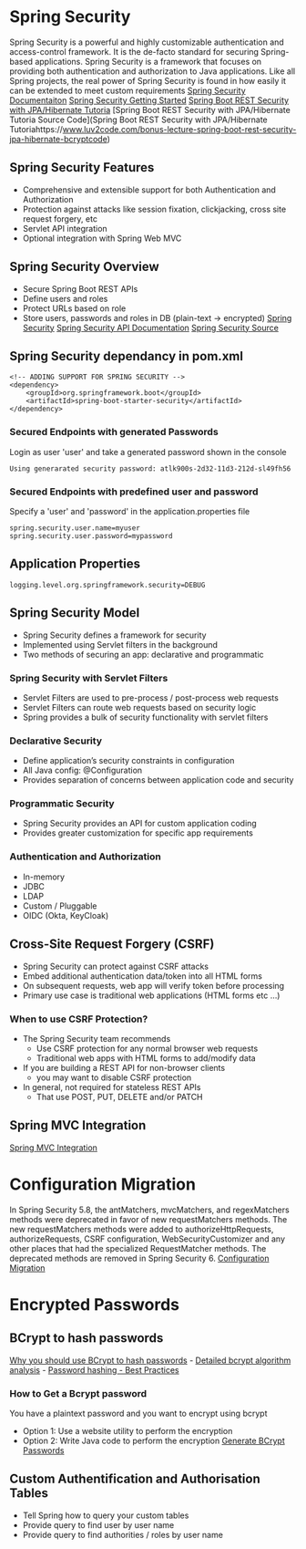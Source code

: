 # Spring Security
Spring Security is a powerful and highly customizable authentication and access-control framework. It is the de-facto standard for securing Spring-based applications.
Spring Security is a framework that focuses on providing both authentication and authorization to Java applications. Like all Spring projects, the real power of Spring Security is found in how easily it can be extended to meet custom requirements
[Spring Security Documentaiton](https://spring.io/projects/spring-security)
[Spring Security Getting Started](https://docs.spring.io/spring-security/reference/servlet/getting-started.html)
[Spring Boot REST Security with JPA/Hibernate Tutoria](https://www.luv2code.com/bonus-lecture-spring-boot-rest-security-jpa-hibernate-bcrypt-pdf)
[Spring Boot REST Security with JPA/Hibernate Tutoria Source Code](Spring Boot REST Security with JPA/Hibernate Tutoriahttps://www.luv2code.com/bonus-lecture-spring-boot-rest-security-jpa-hibernate-bcryptcode)

## Spring Security Features
- Comprehensive and extensible support for both Authentication and Authorization
- Protection against attacks like session fixation, clickjacking, cross site request forgery, etc
- Servlet API integration
- Optional integration with Spring Web MVC

## Spring Security Overview
- Secure Spring Boot REST APIs
- Define users and roles
- Protect URLs based on role
- Store users, passwords and roles in DB (plain-text -> encrypted)
[Spring Security](https://docs.spring.io/spring-security/reference/)
[Spring Security API Documentation](https://docs.spring.io/spring-security/site/docs/current/api/org/springframework/security/)
[Spring Security Source](https://github.com/spring-projects/spring-security/tree/main/config/src/main/java/org/springframework/security)

## Spring Security dependancy in pom.xml
```
<!-- ADDING SUPPORT FOR SPRING SECURITY -->
<dependency>
    <groupId>org.springframework.boot</groupId>
    <artifactId>spring-boot-starter-security</artifactId>
</dependency>
```

### Secured Endpoints with generated Passwords
Login as user 'user' and take a generated password shown in the console
```
Using generarated security password: atlk900s-2d32-11d3-212d-sl49fh56
```

### Secured Endpoints with predefined user and password
Specify a 'user' and 'password' in the application.properties file
```
spring.security.user.name=myuser
spring.security.user.password=mypassword
```

## Application Properties
```
logging.level.org.springframework.security=DEBUG
```


## Spring Security Model
- Spring Security defines a framework for security
- Implemented using Servlet filters in the background
- Two methods of securing an app: declarative and programmatic
### Spring Security with Servlet Filters
- Servlet Filters are used to pre-process / post-process web requests
- Servlet Filters can route web requests based on security logic
- Spring provides a bulk of security functionality with servlet filters
### Declarative Security
- Define application’s security constraints in configuration
- All Java config: @Configuration
- Provides separation of concerns between application code and security
### Programmatic Security
- Spring Security provides an API for custom application coding
- Provides greater customization for specific app requirements
### Authentication and Authorization
- In-memory
- JDBC
- LDAP
- Custom / Pluggable
- OIDC (Okta, KeyCloak)

## Cross-Site Request Forgery (CSRF)
- Spring Security can protect against CSRF attacks
- Embed additional authentication data/token into all HTML forms
- On subsequent requests, web app will verify token before processing
- Primary use case is traditional web applications (HTML forms etc …)
### When to use CSRF Protection?
- The Spring Security team recommends
	- Use CSRF protection for any normal browser web requests
	- Traditional web apps with HTML forms to add/modify data
- If you are building a REST API for non-browser clients
	- you may want to disable CSRF protection
- In general, not required for stateless REST APIs
	- That use POST, PUT, DELETE and/or PATCH

## Spring MVC Integration
[Spring MVC Integration](https://docs.spring.io/spring-security/reference/servlet/integrations/mvc.html)

# Configuration Migration
In Spring Security 5.8, the antMatchers, mvcMatchers, and regexMatchers methods were deprecated in favor of new requestMatchers methods. The new requestMatchers methods were added to authorizeHttpRequests, authorizeRequests, CSRF configuration, WebSecurityCustomizer and any other places that had the specialized RequestMatcher methods. The deprecated methods are removed in Spring Security 6.
[Configuration Migration](https://docs.spring.io/spring-security/reference/5.8/migration/servlet/config.html)

# Encrypted Passwords
## BCrypt to hash passwords
[Why you should use BCrypt to hash passwords](https://danboterhoven.medium.com/why-you-should-use-bcrypt-to-hash-passwords-af330100b861) - [Detailed bcrypt algorithm analysis](https://en.wikipedia.org/wiki/Bcrypt) - [Password hashing - Best Practices](https://crackstation.net/hashing-security.htm)

### How to Get a Bcrypt password
You have a plaintext password and you want to encrypt using bcrypt
- Option 1: Use a website utility to perform the encryption
- Option 2: Write Java code to perform the encryption [Generate BCrypt Passwords](https://www.bcryptcalculator.com/)

## Custom Authentification and Authorisation Tables
- Tell Spring how to query your custom tables
- Provide query to find user by user name
- Provide query to find authorities / roles by user name







